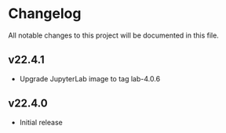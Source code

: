 # Changelog

All notable changes to this project will be documented in this file.

## v22.4.1

- Upgrade JupyterLab image to tag lab-4.0.6

## v22.4.0

- Initial release
